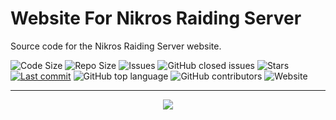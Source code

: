 # Website For Nikros Raiding Server
Source code for the Nikros Raiding Server website.

<img src="https://img.shields.io/github/languages/code-size/NikrosRaidingServer/NRS-Website" alt="Code Size"> <img src="https://img.shields.io/github/repo-size/NikrosRaidingServer/NRS-Website" alt="Repo Size"> <img src="https://img.shields.io/github/issues/NikrosRaidingServer/NRS-Website" alt="Issues"> ![GitHub closed issues](https://img.shields.io/github/issues-closed-raw/NikrosRaidingServer/NRS-Website) <img src="https://img.shields.io/github/stars/NikrosRaidingServer/NRS-Website" alt="Stars"> <a href="https://github.com/NikrosRaidingServer/NRS-Website/commits/master"><img src="https://img.shields.io/github/last-commit/NikrosRaidingServer/NRS-Website?logo=git" alt="Last commit"></a> ![GitHub top language](https://img.shields.io/github/languages/top/NikrosRaidingServer/NRS-Website) ![GitHub contributors](https://img.shields.io/github/contributors/NikrosRaidingServer/NRS-Website) ![Website](https://img.shields.io/website?down_color=lightgrey&down_message=offline&up_color=default&up_message=online&url=https%3A%2F%2Fwww.nikrosraidingserver.tk)

----------------------------------------------------------------
<div align="center">
  <a href="https://www.discord.gg/vVByjBhTqh"><img src="https://invidget.switchblade.xyz/vVByjBhTqh"></a>
</div>
